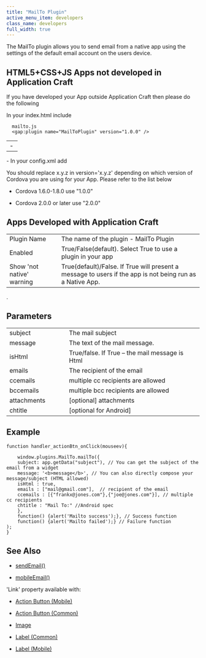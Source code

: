 ```yaml
---
title: "MailTo Plugin"
active_menu_item: developers
class_name: developers
full_width: true
---
```



The MailTo plugin allows you to send email from a native app using the settings of the default email account on the users device.

## HTML5+CSS+JS Apps not developed in Application Craft

If you have developed your App outside Application Craft then please do the following

<table>
<tr>
<td width="13">
 - 

</td>
In your index.html include

      mailto.js
      <gap:plugin name="MailToPlugin" version="1.0.0" />
     

</tr>
</table>
 - In your config.xml add

You should replace x.y.z in version='x.y.z' depending on which version of Cordova you are using for your App. Please refer to the list below

 - Cordova 1.6.0-1.8.0 use "1.0.0"

 - Cordova 2.0.0 or later use "2.0.0"

## Apps Developed with Application Craft

<table>
<tr>
<td width="170">
Plugin Name

</td>
<td width="17">
</td>
<td width="755">
The name of the plugin - MailTo Plugin

</td>
</tr>
<tr>
<td width="170">
Enabled

</td>
<td width="17">
</td>
<td width="755">
True/False(default). Select True to use a plugin in your app

</td>
</tr>
<tr>
<td width="170">
Show 'not native' warning

</td>
<td width="17">
</td>
<td width="755">
True(default)/False. If True will present a message to users if the app is not being run as a Native App.

</td>
</tr>
</table>
.

## Parameters

<table>
<tr>
<td width="168">
subject

</td>
<td width="21">

</td>
<td width="691">
The mail subject

</td>
</tr>
<tr>
<td width="168">
message

</td>
<td width="21">

</td>
<td width="691">
The text of the mail message.

</td>
</tr>
<tr>
<td width="168">
isHtml

</td>
<td width="21">

</td>
<td width="691">
True/false. If True – the mail message is Html

</td>
</tr>
<tr>
<td width="168">
emails

</td>
<td width="21">

</td>
<td width="691">
The recipient of the email

</td>
</tr>
<tr>
<td width="168">
ccemails

</td>
<td width="21">

</td>
<td width="691">
multiple cc recipients are allowed

</td>
</tr>
<tr>
<td width="168">
bccemails

</td>
<td width="21">

</td>
<td width="691">
multiple bcc recipients are allowed

</td>
</tr>
<tr>
<td width="168">
attachments

</td>
<td width="21">

</td>
<td width="691">
[optional] attachments

</td>
</tr>
<tr>
<td width="168">
chtitle

</td>
<td width="21">

</td>
<td width="691">
[optional for Android]

</td>
</tr>
</table>

## **Example**

    function handler_actionBtn_onClick(mouseev){
        
        window.plugins.MailTo.mailTo({
        subject: app.getData("subject"), // You can get the subject of the email from a widget
        message: '<b>message</b>', // You can also directly compose your message/subject (HTML allowed)
        isHtml : true,
        emails : ["mail@gmail.com"],  // recipient of the email
        ccemails : [{"frankx@jones.com"},{"joe@jones.com"}], // multiple cc recipients
        chtitle : "Mail To:" //Android spec
        },
        function() {alert('Mailto success');}, // Success function
        function() {alert('Mailto failed');} // Failure function
    );        
    }
     
   

## **See Also**

 - [sendEmail()](/developers/user-guide/scripting-apis/server-side-api/ssj-object/miscellaneous/sendemail2)

 - [mobileEmail()](/developers/user-guide/scripting-apis/client-api/app-functions/mobileemail)

'Link' property available with:

 - [Action Button (Mobile)](/developers/user-guide/product-guide/widget-properties-events/mobile/mobaction-button)

 - [Action Button (Common)](/developers/user-guide/product-guide/widget-properties-events/mobile/mobaction-button)

 - [Image](/developers/user-guide/product-guide/widget-properties-events/common/image)

 - [Label (Common)](/developers/user-guide/product-guide/widget-properties-events/common/label)

 - [Label (Mobile)](/developers/user-guide/product-guide/widget-properties-events/mobile/moblabel)


